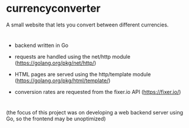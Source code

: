# currencyconverter
A small website that lets you convert between different currencies.

#

* backend written in Go

* requests are handled using the net/http module (https://golang.org/pkg/net/http/)

* HTML pages are served using the http/template module (https://golang.org/pkg/html/template/)

* conversion rates are requested from the fixer.io API (https://fixer.io/)

#

(the focus of this project was on developing a web backend server using Go, so the frontend may be unoptimized)
